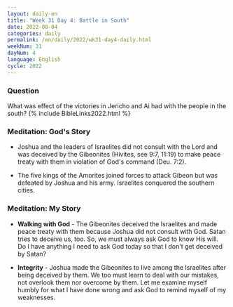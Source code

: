 ```yaml
---
layout: daily-en
title: "Week 31 Day 4: Battle in South"
date: 2022-08-04
categories: daily
permalink: /en/daily/2022/wk31-day4-daily.html
weekNum: 31
dayNum: 4
language: English
cycle: 2022
---
```

### Question     
What was effect of the victories in Jericho and Ai had with the people in the south?
{% include BibleLinks2022.html %} 

### Meditation: God's Story   
+ Joshua and the leaders of Israelites did not consult with the Lord and was deceived by the Gibeonites (Hivites, see 9:7, 11:19) to make peace treaty with them in violation of God's command (Deu. 7:2).  

+ The five kings of the Amorites joined forces to attack Gibeon but was defeated by Joshua and his army. Israelites conquered the southern cities. 

### Meditation: My Story   
+ **Walking with God** - The Gibeonites deceived the Israelites and made peace treaty with them because Joshua did not consult with God. Satan tries to deceive us, too. So, we must always ask God to know His will. Do I have anything I need to ask God today so that I don't get deceived by Satan? 

+ **Integrity** - Joshua made the Gibeonites to live among the Israelites after being deceived by them. We too must learn to deal with our mistakes, not overlook them nor overcome by them. Let me examine myself humbly for what I have done wrong and ask God to remind myself of my weaknesses.  
